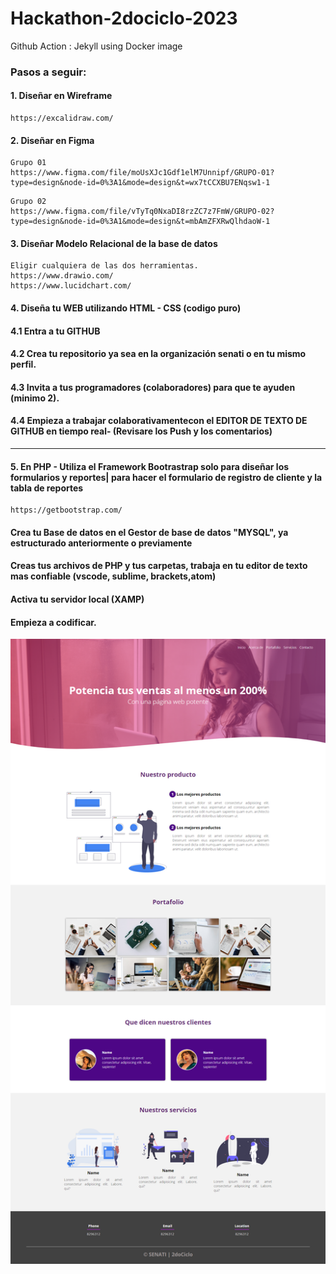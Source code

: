 # Hackathon-2dociclo-2023
Github Action : Jekyll using Docker image
<h3>Pasos a seguir:</h3>
<h4> 1. Diseñar en Wireframe </h4>

   ```
   https://excalidraw.com/
   ```

<h4> 2. Diseñar en Figma </h4>

   ```
   Grupo 01
   https://www.figma.com/file/moUsXJc1Gdf1elM7Unnipf/GRUPO-01?type=design&node-id=0%3A1&mode=design&t=wx7tCCXBU7ENqsw1-1
   ```

   ```
   Grupo 02
   https://www.figma.com/file/vTyTq0NxaDI8rzZC7z7FmW/GRUPO-02?type=design&node-id=0%3A1&mode=design&t=mbAmZFXRwQlhdaoW-1
   ```

<h4> 3. Diseñar Modelo Relacional de la base de datos </h4>

   ```
   Eligir cualquiera de las dos herramientas.
   https://www.drawio.com/
   https://www.lucidchart.com/
   ```

 <h4> 4. Diseña tu WEB utilizando HTML - CSS (codigo puro) </h4>
 <h4> 4.1 Entra a tu GITHUB </h4>  
 <h4> 4.2 Crea tu repositorio ya sea en la organización senati o en tu mismo perfil. </h4>
 <h4> 4.3 Invita a tus programadores (colaboradores) para que te ayuden (minimo 2). </h4>
 <h4> 4.4 Empieza a trabajar colaborativamentecon el EDITOR DE TEXTO DE GITHUB en tiempo real- (Revisare los Push y los comentarios) </h4>
 <hr/>
 <h4> 5. En PHP - Utiliza el Framework Bootrastrap solo para diseñar los formularios y reportes| para hacer el formulario de registro de cliente y la tabla de reportes </h4>

   ```
   https://getbootstrap.com/
   ```

 <h4> Crea tu Base de datos en el Gestor de base de datos "MYSQL", ya estructurado anteriormente o previamente</h4>
 <h4> Creas tus archivos de PHP y tus carpetas, trabaja en tu editor de texto mas confiable (vscode, sublime, brackets,atom)</h4>  
 <h4> Activa tu servidor local (XAMP)</h4>
 <h4> Empieza a codificar. </h4>

![Descripción de la imagen](capture-HackathonSenati.png)
